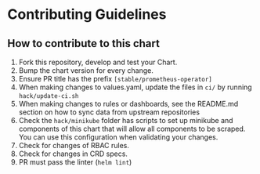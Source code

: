 # Contributing Guidelines
## How to contribute to this chart
1. Fork this repository, develop and test your Chart.
1. Bump the chart version for every change.
1. Ensure PR title has the prefix `[stable/prometheus-operator]`
1. When making changes to values.yaml, update the files in `ci/` by running `hack/update-ci.sh`
1. When making changes to rules or dashboards, see the README.md section on how to sync data from upstream repositories
1. Check the `hack/minikube` folder has scripts to set up minikube and components of this chart that will allow all components to be scraped. You can use this configuration when validating your changes.
1. Check for changes of RBAC rules.
1. Check for changes in CRD specs.
1. PR must pass the linter (`helm lint`)